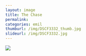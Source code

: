 ```yaml
---
layout: image
title: The Chase
permalink: 
categories: emil
thumburl: /img/DSCF3332_thumb.jpg
slideurl: /img/DSCF3332.jpg 
---
```

![](/img/DSCF3332.jpg)

